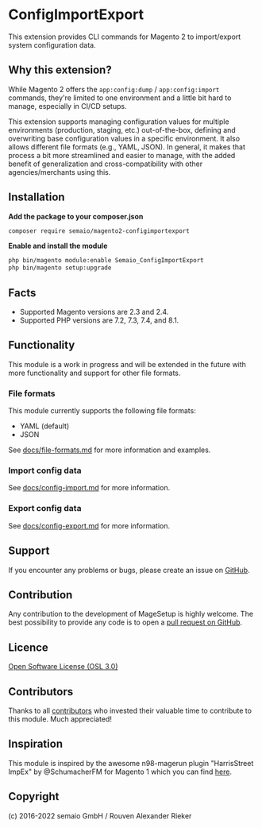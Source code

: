 # ConfigImportExport

This extension provides CLI commands for Magento 2 to import/export system configuration data. 

## Why this extension?

While Magento 2 offers the `app:config:dump` / `app:config:import` commands, they're limited to one environment and a little bit hard to manage, especially in CI/CD setups. 

This extension supports managing configuration values for multiple environments (production, staging, etc.) out-of-the-box, defining and overwriting base configuration values in a specific environment. It also allows different file formats (e.g., YAML, JSON). In general, it makes that process a bit more streamlined and easier to manage, with the added benefit of generalization and cross-compatibility with other agencies/merchants using this.


## Installation

**Add the package to your composer.json**

```bash
composer require semaio/magento2-configimportexport
```


**Enable and install the module**

```bash
php bin/magento module:enable Semaio_ConfigImportExport
php bin/magento setup:upgrade
```


## Facts

* Supported Magento versions are 2.3 and 2.4.
* Supported PHP versions are 7.2, 7.3, 7.4, and 8.1.


## Functionality

This module is a work in progress and will be extended in the future with more functionality and support for other file formats.


### File formats

This module currently supports the following file formats:

* YAML (default)
* JSON

See [docs/file-formats.md](docs/file-formats.md) for more information and examples.


### Import config data

See [docs/config-import.md](docs/config-import.md) for more information.


### Export config data

See [docs/config-export.md](docs/config-export.md) for more information.


## Support

If you encounter any problems or bugs, please create an issue on [GitHub](https://github.com/semaio/Magento2-ConfigImportExport/issues).


## Contribution

Any contribution to the development of MageSetup is highly welcome. The best possibility to provide any code is to open a [pull request on GitHub](https://help.github.com/articles/using-pull-requests).


## Licence

[Open Software License (OSL 3.0)](http://opensource.org/licenses/osl-3.0.php)


## Contributors

Thanks to all [contributors](https://github.com/semaio/Magento2-ConfigImportExport/graphs/contributors) who invested their valuable time to contribute to this module. Much appreciated!


## Inspiration

This module is inspired by the awesome n98-magerun plugin "HarrisStreet ImpEx" by @SchumacherFM for Magento 1 which you can find [here](https://github.com/Zookal/HarrisStreet-ImpEx).


## Copyright

(c) 2016-2022 semaio GmbH / Rouven Alexander Rieker
